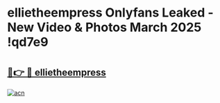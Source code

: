 # ellietheempress Onlyfans Leaked - New Video & Photos March 2025 !qd7e9

# <h2><a href="https://kknmue.iuczelnia.edu.pl?title=ellietheempress&ref=qd7e9">🔗👉 🔴 ellietheempress</a></h2>

[![acn](https://github.com/user-attachments/assets/0f9c940e-d8b0-45ae-aac7-cd30a18b3e1c)](https://kknmue.iuczelnia.edu.pl?title=ellietheempress&ref=qd7e9)


